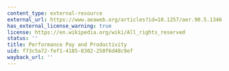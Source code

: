 ```yaml
---
content_type: external-resource
external_url: https://www.aeaweb.org/articles?id=10.1257/aer.90.5.1346
has_external_license_warning: true
license: https://en.wikipedia.org/wiki/All_rights_reserved
status: ''
title: Performance Pay and Productivity
uid: f73c5a72-fef1-4185-8302-250f6d48c9ef
wayback_url: ''
---
```


